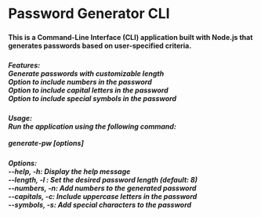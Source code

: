<h1 align="left">Password Generator CLI</h1>

###

<h4 align="left">This is a Command-Line Interface (CLI) application built with Node.js that generates passwords based on user-specified criteria.</h4>

###

<h5 align="left">Features:<br>Generate passwords with customizable length<br>Option to include numbers in the password<br>Option to include capital letters in the password<br>Option to include special symbols in the password</h5>

###

<h5 align="left">Usage:<br>Run the application using the following command:<br><br>generate-pw [options]</h5>

###

<h5 align="left">Options:<br>--help, -h: Display the help message<br>--length, -l <num>: Set the desired password length (default: 8)<br>--numbers, -n: Add numbers to the generated password<br>--capitals, -c: Include uppercase letters in the password<br>--symbols, -s: Add special characters to the password</h5>

###
